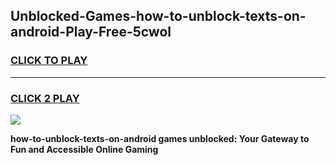 
## Unblocked-Games-how-to-unblock-texts-on-android-Play-Free-5cwol
<h3>
<a href="https://premium76.site?title=how-to-unblock-texts-on-android&ref=12A">CLICK TO PLAY</a></h3>
<hr>

<h3>
<a href="https://premium76.site?title=how-to-unblock-texts-on-android&ref=12A">CLICK 2 PLAY</a>
  
</h3>

<a href="https://premium76.site?title=how-to-unblock-texts-on-android&ref=12A"><img src="https://clearcache.store/games.png"></a>


**how-to-unblock-texts-on-android games unblocked: Your Gateway to Fun and Accessible Online Gaming**
